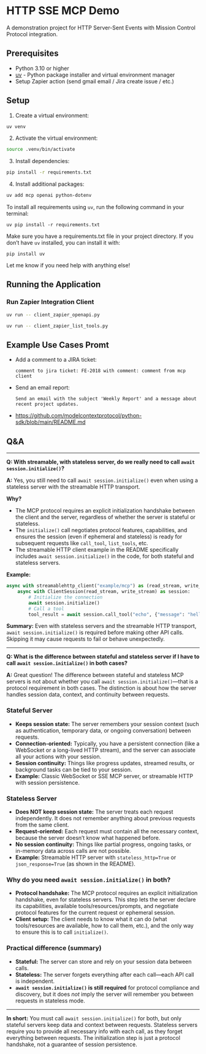 # HTTP SSE MCP Demo

A demonstration project for HTTP Server-Sent Events with Mission Control Protocol integration.

## Prerequisites

- Python 3.10 or higher
- [uv](https://github.com/astral-sh/uv) - Python package installer and virtual environment manager
- Setup Zapier action (send gmail email / Jira create issue / etc.)

## Setup

1. Create a virtual environment:
```bash
uv venv
```

2. Activate the virtual environment:
```bash
source .venv/bin/activate
```

3. Install dependencies:
```bash
pip install -r requirements.txt
```

4. Install additional packages:
```bash
uv add mcp openai python-dotenv
```

To install all requirements using `uv`, run the following command in your terminal:

```
uv pip install -r requirements.txt
```

Make sure you have a requirements.txt file in your project directory. If you don’t have `uv` installed, you can install it with:

```
pip install uv
```

Let me know if you need help with anything else!

## Running the Application

### Run Zapier Integration Client
```bash
uv run -- client_zapier_openapi.py
```

```bash
uv run -- client_zapier_list_tools.py
```

## Example Use Cases Promt

- Add a comment to a JIRA ticket:
  ```
  comment to jira ticket: FE-2018 with comment: comment from mcp client
  ```

- Send an email report:
  ```
  Send an email with the subject 'Weekly Report' and a message about recent project updates.
  ```


- https://github.com/modelcontextprotocol/python-sdk/blob/main/README.md

## Q&A

---

**Q: With streamable, with stateless server, do we really need to call `await session.initialize()`?**

**A:**
Yes, you still need to call `await session.initialize()` even when using a stateless server with the streamable HTTP transport.

**Why?**
- The MCP protocol requires an explicit initialization handshake between the client and the server, regardless of whether the server is stateful or stateless.
- The `initialize()` call negotiates protocol features, capabilities, and ensures the session (even if ephemeral and stateless) is ready for subsequent requests like `call_tool`, `list_tools`, etc.
- The streamable HTTP client example in the README specifically includes `await session.initialize()` in the code, for both stateful and stateless servers.

**Example:**
```python
async with streamablehttp_client("example/mcp") as (read_stream, write_stream, _):
    async with ClientSession(read_stream, write_stream) as session:
        # Initialize the connection
        await session.initialize()
        # Call a tool
        tool_result = await session.call_tool("echo", {"message": "hello"})
```

**Summary:**
Even with stateless servers and the streamable HTTP transport, `await session.initialize()` is required before making other API calls. Skipping it may cause requests to fail or behave unexpectedly.

---

**Q: What is the difference between stateful and stateless server if I have to call `await session.initialize()` in both cases?**

**A:**
Great question! The difference between stateful and stateless MCP servers is not about whether you call `await session.initialize()`—that is a protocol requirement in both cases. The distinction is about how the server handles session data, context, and continuity between requests.

### Stateful Server
- **Keeps session state:** The server remembers your session context (such as authentication, temporary data, or ongoing conversation) between requests.
- **Connection-oriented:** Typically, you have a persistent connection (like a WebSocket or a long-lived HTTP stream), and the server can associate all your actions with your session.
- **Session continuity:** Things like progress updates, streamed results, or background tasks can be tied to your session.
- **Example:** Classic WebSocket or SSE MCP server, or streamable HTTP with session persistence.

### Stateless Server
- **Does NOT keep session state:** The server treats each request independently. It does not remember anything about previous requests from the same client.
- **Request-oriented:** Each request must contain all the necessary context, because the server doesn’t know what happened before.
- **No session continuity:** Things like partial progress, ongoing tasks, or in-memory data across calls are not possible.
- **Example:** Streamable HTTP server with `stateless_http=True` or `json_response=True` (as shown in the README).

### Why do you need `await session.initialize()` in both?
- **Protocol handshake:** The MCP protocol requires an explicit initialization handshake, even for stateless servers. This step lets the server declare its capabilities, available tools/resources/prompts, and negotiate protocol features for the current request or ephemeral session.
- **Client setup:** The client needs to know what it can do (what tools/resources are available, how to call them, etc.), and the only way to ensure this is to call `initialize()`.

### Practical difference (summary)
- **Stateful:** The server can store and rely on your session data between calls.
- **Stateless:** The server forgets everything after each call—each API call is independent.
- **`await session.initialize()` is still required** for protocol compliance and discovery, but it does *not* imply the server will remember you between requests in stateless mode.

---

**In short:**
You must call `await session.initialize()` for both, but only stateful servers keep data and context between requests. Stateless servers require you to provide all necessary info with each call, as they forget everything between requests. The initialization step is just a protocol handshake, not a guarantee of session persistence.